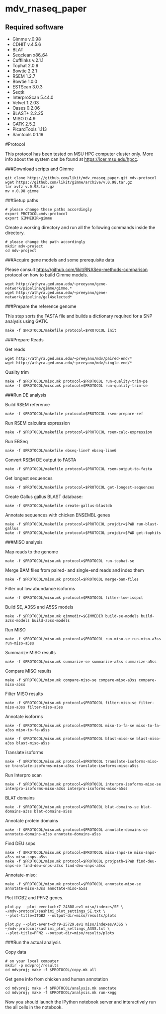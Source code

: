 mdv_rnaseq_paper
================

Required software
----------------

+ Gimme v.0.98
+ CDHIT v.4.5.6
+ BLAT
+ Seqclean x86_64
+ Cufflinks v.2.1.1
+ Tophat 2.0.9
+ Bowtie 2.2.1
+ RSEM 1.2.7
+ Bowtie 1.0.0
+ ESTScan 3.0.3
+ Seqtk
+ InterproScan 5.44.0
+ Velvet 1.2.03
+ Oases 0.2.06
+ BLAST+ 2.2.25
+ MISO 0.4.9
+ GATK 2.5.2
+ PicardTools 1.113
+ Samtools 0.1.19

#Protocol

This protocol has been tested on MSU HPC computer cluster only.
More info about the system can be found at https://icer.msu.edu/hpcc.

###Download scripts and Gimme

    git clone https://github.com/likit/mdv_rnaseq_paper.git mdv-protocol
    wget https://github.com/likit/gimme/archive/v.0.98.tar.gz
    tar xvfz v.0.98.tar.gz
    mv v.0.98 gimme

###Setup paths

    # please change these paths accordingly
    export PROTOCOL=mdv-protocol
    export GIMMEDIR=gimme

Create a working directory and run all the following commands inside the
directory.

    # please change the path accordingly
    mkdir mdv-project
    cd mdv-project

###Acquire gene models and some prerequisite data

Please consult https://github.com/likit/RNASeq-methods-comparison
protocol on how to build Gimme models.

    wget http://athyra.ged.msu.edu/~preeyano/gene-network/pipeline/gimme/gimme.*
    wget http://athyra.ged.msu.edu/~preeyano/gene-network/pipeline/gal4selected*

###Prepare the reference genome

This step sorts the FASTA file and builds
a dictionary required for a SNP analysis using GATK.

    make -f $PROTOCOL/makefile protocol=$PROTOCOL init

###Prepare Reads

Get reads

    wget http://athyra.ged.msu.edu/~preeyano/mdv/paired-end/*
    wget http://athyra.ged.msu.edu/~preeyano/mdv/single-end/*

Quality trim

    make -f $PROTOCOL/misc.mk protocol=$PROTOCOL run-quality-trim-pe
    make -f $PROTOCOL/misc.mk protocol=$PROTOCOL run-quality-trim-se

###Run DE analysis

Build RSEM reference

    make -f $PROTOCOL/makefile protocol=$PROTOCOL rsem-prepare-ref

Run RSEM calculate expression

    make -f $PROTOCOL/makefile protocol=$PROTOCOL rsem-calc-expression

Run EBSeq

    make -f $PROTOCOL/makefile ebseq-line7 ebseq-line6

Convert RSEM DE output to FASTA

    make -f $PROTOCOL/makefile protocol=$PROTOCOL rsem-output-to-fasta

Get longest sequences

    make -f $PROTOCOL/makefile protocol=$PROTOCOL get-longest-sequences

Create Gallus gallus BLAST database:

    make -f $PROTOCOL/makefile create-gallus-blastdb

Annotate sequences with chicken ENSEMBL genes

    make -f $PROTOCOL/makefile protocol=$PROTOCOL projdir=$PWD run-blast-gallus
    make -f $PROTOCOL/makefile protocol=$PROTOCOL projdir=$PWD get-tophits

###MISO analysis

Map reads to the genome

    make -f $PROTOCOL/miso.mk protocol=$PROTOCOL run-tophat-se

Merge BAM files from paired- and single-end reads and index them

    make -f $PROTOCOL/miso.mk protocol=$PROTOCOL merge-bam-files

Filter out low abundance isoforms

    make -f $PROTOCOL/miso.mk protocol=$PROTOCOL filter-low-isopct

Build SE, A3SS and A5SS models

    make -f $PROTOCOL/miso.mk gimmedir=$GIMMEDIR build-se-models build-a3ss-models build-a5ss-models

Run MISO

    make -f $PROTOCOL/miso.mk protocol=$PROTOCOL run-miso-se run-miso-a3ss run-miso-a5ss

Summarize MISO results

    make -f $PROTOCOL/miso.mk summarize-se summarize-a3ss summarize-a5ss

Compare MISO results

    make -f $PROTOCOL/miso.mk compare-miso-se compare-miso-a3ss compare-miso-a5ss

Filter MISO results

    make -f $PROTOCOL/miso.mk protocol=$PROTOCOL filter-miso-se filter-miso-a3ss filter-miso-a5ss

Annotate isoforms

    make -f $PROTOCOL/miso.mk protocol=$PROTOCOL miso-to-fa-se miso-to-fa-a3ss miso-to-fa-a5ss

    make -f $PROTOCOL/miso.mk protocol=$PROTOCOL blast-miso-se blast-miso-a3ss blast-miso-a5ss

Translate isoforms

    make -f $PROTOCOL/miso.mk protocol=$PROTOCOL translate-isoforms-miso-se translate-isoforms-miso-a3ss translate-isoforms-miso-a5ss

Run Interpro scan

    make -f $PROTOCOL/miso.mk protocol=$PROTOCOL interpro-isoforms-miso-se interpro-isoforms-miso-a3ss interpro-isoforms-miso-a5ss

BLAT domains

    make -f $PROTOCOL/miso.mk protocol=$PROTOCOL blat-domains-se blat-domains-a3ss blat-domains-a5ss

Annotate protein domains

    make -f $PROTOCOL/miso.mk protocol=$PROTOCOL annotate-domains-se annotate-domains-a3ss annotate-domains-a5ss

Find DEU snps

    make -f $PROTOCOL/miso.mk protocol=$PROTOCOL miso-snps-se miso-snps-a3ss miso-snps-a5ss
    make -f $PROTOCOL/miso.mk protocol=$PROTOCOL projpath=$PWD find-deu-snps-se find-deu-snps-a3ss find-deu-snps-a5ss

Annotate-miso:

    make -f $PROTOCOL/miso.mk protocol=$PROTOCOL annotate-miso-se annotate-miso-a3ss annotate-miso-a5ss

Plot ITGB2 and PFN2 genes.

    plot.py --plot-event=chr7-24308.ev1 miso/indexes/SE \
    ~/mdv-protocol/sashimi_plot_settings_SE.txt \
    --plot-title=ITGB2 --output-dir=miso/results/plots

    plot.py --plot-event=chr9-25729.ev1 miso/indexes/A3SS \
    ~/mdv-protocol/sashimi_plot_settings_A3SS.txt \
    --plot-title=PFN2 --output-dir=miso/results/plots

###Run the actual analysis

Copy data

    # on your local computer
    mkdir -p mdvproj/results
    cd mdvproj; make -f $PROTOCOL/copy.mk all

Get gene info from chicken and human annotation

    cd mdvproj; make -f $PROTOCOL/analysis.mk annotate
    cd mdvproj; make -f $PROTOCOL/analysis.mk run-kegg

Now you should launch the IPython notebook server and interactively run the all
cells in the notebook.
